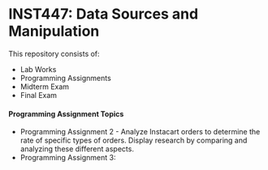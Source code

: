 # INST447: Data Sources and Manipulation

This repository consists of:

* Lab Works
* Programming Assignments
* Midterm Exam
* Final Exam

#### Programming Assignment Topics ####
* Programming Assignment 2 - Analyze Instacart orders to determine the rate of specific types of orders. Display research by comparing and analyzing these different aspects.
* Programming Assignment 3: 
